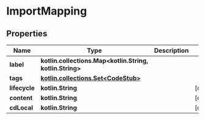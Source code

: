 
# ImportMapping

## Properties
Name | Type | Description | Notes
------------ | ------------- | ------------- | -------------
**label** | **kotlin.collections.Map&lt;kotlin.String, kotlin.String&gt;** |  | 
**tags** | [**kotlin.collections.Set&lt;CodeStub&gt;**](CodeStub.md) |  | 
**lifecycle** | **kotlin.String** |  |  [optional]
**content** | **kotlin.String** |  |  [optional]
**cdLocal** | **kotlin.String** |  |  [optional]



